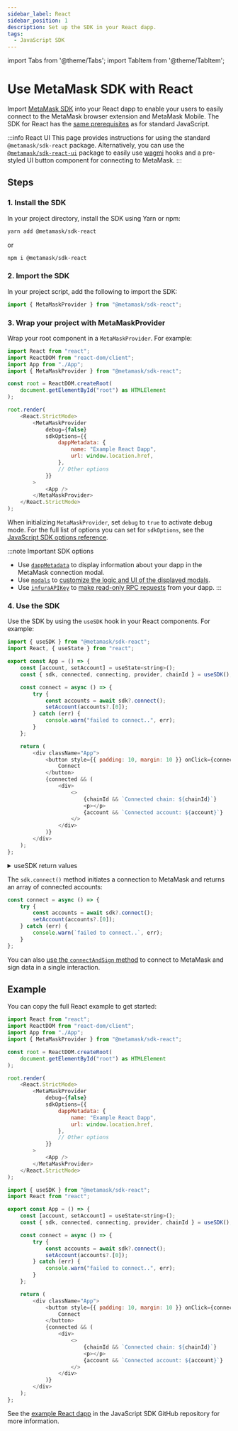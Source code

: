 ```yaml
---
sidebar_label: React
sidebar_position: 1
description: Set up the SDK in your React dapp.
tags:
  - JavaScript SDK
---
```


import Tabs from '@theme/Tabs';
import TabItem from '@theme/TabItem';

# Use MetaMask SDK with React

Import [MetaMask SDK](../../../../concepts/sdk/index.md) into your React dapp to enable your users to
easily connect to the MetaMask browser extension and MetaMask Mobile.
The SDK for React has the [same prerequisites](../index.md#prerequisites) as for standard JavaScript.

:::info React UI
This page provides instructions for using the standard `@metamask/sdk-react` package.
Alternatively, you can use the [`@metamask/sdk-react-ui`](react-ui.md) package to easily use
[wagmi](https://wagmi.sh/) hooks and a pre-styled UI button component for connecting to MetaMask.
:::

## Steps

### 1. Install the SDK

In your project directory, install the SDK using Yarn or npm:

```bash
yarn add @metamask/sdk-react
```

or

```bash
npm i @metamask/sdk-react
```

### 2. Import the SDK

In your project script, add the following to import the SDK:

```javascript
import { MetaMaskProvider } from "@metamask/sdk-react";
```

### 3. Wrap your project with MetaMaskProvider

Wrap your root component in a `MetaMaskProvider`.
For example:

```js
import React from "react";
import ReactDOM from "react-dom/client";
import App from "./App";
import { MetaMaskProvider } from "@metamask/sdk-react";

const root = ReactDOM.createRoot(
    document.getElementById("root") as HTMLElement
);

root.render(
    <React.StrictMode>
        <MetaMaskProvider
            debug={false}
            sdkOptions={{
                dappMetadata: {
                    name: "Example React Dapp",
                    url: window.location.href,
                },
                // Other options
            }}
        >
            <App />
        </MetaMaskProvider>
    </React.StrictMode>
);
```

When initializing `MetaMaskProvider`, set `debug` to `true` to activate debug mode.
For the full list of options you can set for `sdkOptions`, see the
[JavaScript SDK options reference](../../../../reference/sdk-js-options.md).

:::note Important SDK options
- Use [`dappMetadata`](../../../../reference/sdk-js-options.md#dappmetadata) to display information
  about your dapp in the MetaMask connection modal.
- Use [`modals`](../../../../reference/sdk-js-options.md#modals) to [customize the logic and UI of
  the displayed modals](../../../display/custom-modals.md).
- Use [`infuraAPIKey`](../../../../reference/sdk-js-options.md#infuraapikey) to
  [make read-only RPC requests](../../../use-3rd-party-integrations/js-infura-api.md) from your dapp.
:::

### 4. Use the SDK

Use the SDK by using the `useSDK` hook in your React components.
For example:

```js
import { useSDK } from "@metamask/sdk-react";
import React, { useState } from "react";

export const App = () => {
    const [account, setAccount] = useState<string>();
    const { sdk, connected, connecting, provider, chainId } = useSDK();

    const connect = async () => {
        try {
            const accounts = await sdk?.connect();
            setAccount(accounts?.[0]);
        } catch (err) {
            console.warn("failed to connect..", err);
        }
    };

    return (
        <div className="App">
            <button style={{ padding: 10, margin: 10 }} onClick={connect}>
                Connect
            </button>
            {connected && (
                <div>
                    <>
                        {chainId && `Connected chain: ${chainId}`}
                        <p></p>
                        {account && `Connected account: ${account}`}
                    </>
                </div>
            )}
        </div>
    );
};
```

<details>
<summary>useSDK return values</summary>
<p>

- `sdk`: Main SDK object that facilitates connection and actions related to MetaMask.
- `connected`: Boolean value indicating if the dapp is connected to MetaMask.
- `connecting`: Boolean value indicating if a connection is in process.
- `provider`: The provider object which can be used for lower-level interactions with the Ethereum blockchain.
- `chainId`: Currently connected blockchain's chain ID.

</p>
</details>

The `sdk.connect()` method initiates a connection to MetaMask and returns an array of connected accounts:

```javascript
const connect = async () => {
    try {
        const accounts = await sdk?.connect();
        setAccount(accounts?.[0]);
    } catch (err) {
        console.warn(`failed to connect..`, err);
    }
};
```

You can also [use the `connectAndSign` method](../../../sign-data/connect-and-sign.md) to
connect to MetaMask and sign data in a single interaction.

## Example

You can copy the full React example to get started:

<Tabs>
<TabItem value="Root component">

```javascript title="index.tsx"
import React from "react";
import ReactDOM from "react-dom/client";
import App from "./App";
import { MetaMaskProvider } from "@metamask/sdk-react";

const root = ReactDOM.createRoot(
    document.getElementById("root") as HTMLElement
);

root.render(
    <React.StrictMode>
        <MetaMaskProvider
            debug={false}
            sdkOptions={{
                dappMetadata: {
                    name: "Example React Dapp",
                    url: window.location.href,
                },
                // Other options
            }}
        >
            <App />
        </MetaMaskProvider>
    </React.StrictMode>
);
```

</TabItem>
<TabItem value="React component">

```javascript title="App.tsx"
import { useSDK } from "@metamask/sdk-react";
import React from "react";

export const App = () => {
    const [account, setAccount] = useState<string>();
    const { sdk, connected, connecting, provider, chainId } = useSDK();

    const connect = async () => {
        try {
            const accounts = await sdk?.connect();
            setAccount(accounts?.[0]);
        } catch (err) {
            console.warn("failed to connect..", err);
        }
    };

    return (
        <div className="App">
            <button style={{ padding: 10, margin: 10 }} onClick={connect}>
                Connect
            </button>
            {connected && (
                <div>
                    <>
                        {chainId && `Connected chain: ${chainId}`}
                        <p></p>
                        {account && `Connected account: ${account}`}
                    </>
                </div>
            )}
        </div>
    );
};
```

</TabItem>
</Tabs>

See the [example React dapp](https://github.com/MetaMask/metamask-sdk/tree/main/packages/examples/create-react-app)
in the JavaScript SDK GitHub repository for more information.
